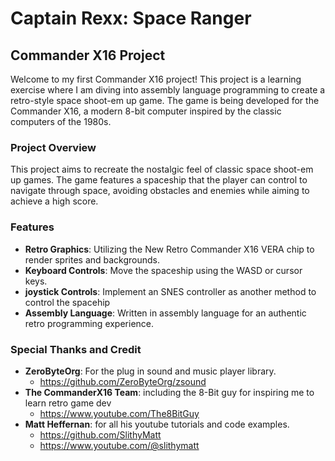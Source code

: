 # Captain Rexx: Space Ranger

## Commander X16 Project

Welcome to my first Commander X16 project! This project is a learning exercise where I am diving into assembly language programming to create a retro-style space shoot-em up game. The game is being developed for the Commander X16, a modern 8-bit computer inspired by the classic computers of the 1980s.

### Project Overview

This project aims to recreate the nostalgic feel of classic space shoot-em up games. The game features a spaceship that the player can control to navigate through space, avoiding obstacles and enemies while aiming to achieve a high score.

### Features

- **Retro Graphics**: Utilizing the New Retro Commander X16 VERA chip to render sprites and backgrounds.
- **Keyboard Controls**: Move the spaceship using the WASD or cursor keys.
- **joystick Controls**: Implement an SNES controller as another method to control the spacehip
- **Assembly Language**: Written in assembly language for an authentic retro programming experience. 

### Special Thanks and Credit

- **ZeroByteOrg**: For the plug in sound and music player library.
    - https://github.com/ZeroByteOrg/zsound
- **The CommanderX16 Team**: including the 8-Bit guy for inspiring me to learn retro game dev
    - https://www.youtube.com/The8BitGuy
- **Matt Heffernan**: for all his youtube tutorials and code examples. 
    - https://github.com/SlithyMatt
    - https://www.youtube.com/@slithymatt
